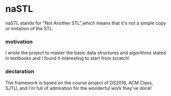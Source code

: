# naSTL
naSTL stands for "Not Another STL",which means that it's not a simple copy or imitation of the STL.
### motivation
I wrote the project to master the basic data structures and algorithms stated in textbooks and I found it interesting to start from scratch!
### declaration
The framework is based on the course project of DS2016, ACM Class, SJTU, and I'm full of admiration for the wonderful work they've done!
